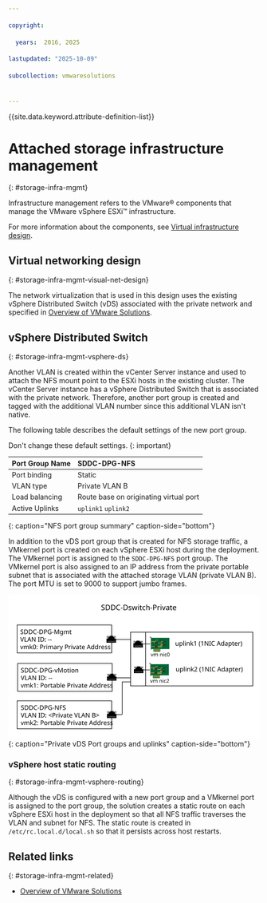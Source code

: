 ```yaml
---

copyright:

  years:  2016, 2025

lastupdated: "2025-10-09"

subcollection: vmwaresolutions


---
```


{{site.data.keyword.attribute-definition-list}}

# Attached storage infrastructure management
{: #storage-infra-mgmt}

Infrastructure management refers to the VMware® components that manage the VMware vSphere ESXi™ infrastructure.

For more information about the components, see [Virtual infrastructure design](/docs/vmwaresolutions?topic=vmwaresolutions-design_virtualinfrastructure).

## Virtual networking design
{: #storage-infra-mgmt-visual-net-design}

The network virtualization that is used in this design uses the existing vSphere Distributed Switch (vDS) associated with the private network and specified in [Overview of VMware Solutions](/docs/vmwaresolutions?topic=vmwaresolutions-solution_overview).

## vSphere Distributed Switch
{: #storage-infra-mgmt-vsphere-ds}

Another VLAN is created within the vCenter Server instance and used to attach the NFS mount point to the ESXi hosts in the existing cluster. The vCenter Server instance has a vSphere Distributed Switch that is associated with the private network. Therefore, another port group is created and tagged with the additional VLAN number since this additional VLAN isn't native.

The following table describes the default settings of the new port group.

Don't change these default settings.
{: important}

| Port Group Name | SDDC-DPG-NFS |
|:--------------- |:------------ |
| Port binding | Static |
| VLAN type | Private VLAN B |
| Load balancing | Route base on originating virtual port |
| Active Uplinks | `uplink1` `uplink2` |
{: caption="NFS port group summary" caption-side="bottom"}

In addition to the vDS port group that is created for NFS storage traffic, a VMkernel port is created on each vSphere ESXi host during the deployment. The VMkernel port is assigned to the `SDDC-DPG-NFS` port group. The VMkernel port is also assigned to an IP address from the private portable subnet that is associated with the attached storage VLAN (private VLAN B). The port MTU is set to 9000 to support jumbo frames.

![Private vDS Port groups and uplinks](../../images/private_vds_portgroups_and_uplinks.svg "Private vDS Port groups and uplinks"){: caption="Private vDS Port groups and uplinks" caption-side="bottom"}

### vSphere host static routing
{: #storage-infra-mgmt-vsphere-routing}

Although the vDS is configured with a new port group and a VMkernel port is assigned to the port group, the solution creates a static route on each vSphere ESXi host in the deployment so that all NFS traffic traverses the VLAN and subnet for NFS. The static route is created in `/etc/rc.local.d/local.sh` so that it persists across host restarts.

## Related links
{: #storage-infra-mgmt-related}

* [Overview of VMware Solutions](/docs/vmwaresolutions?topic=vmwaresolutions-solution_overview)

